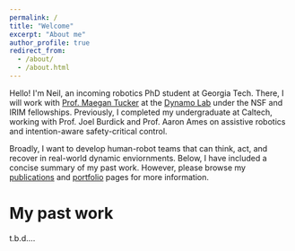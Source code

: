 ```yaml
---
permalink: /
title: "Welcome"
excerpt: "About me"
author_profile: true
redirect_from: 
  - /about/
  - /about.html
---
```


Hello! I'm Neil, an incoming robotics PhD student at Georgia Tech. There, 
I will work with [Prof. Maegan Tucker](https://maegantucker.com/) at the [Dynamo Lab](https://dynamicmobility.github.io/) under the NSF and IRIM 
fellowships. Previously, I completed my undergraduate at Caltech, working with
Prof. Joel Burdick and Prof. Aaron Ames on assistive robotics and intention-aware
safety-critical control. 

Broadly, I want to develop human-robot teams that can think, act, and recover
in real-world dynamic enviornments. Below, I have included a concise summary of
my past work. However, please browse my [publications](https://njanwani.github.io/publications/) and [portfolio](https://njanwani.github.io/portfolio/) pages for
more information.

My past work
======
t.b.d....
<!-- 
My interests
======
My research interests include *human robot interaction*, *human-in-the-loop
learning*, and *safety-critical control*. I aim to design
robotic systems that safely, and seamlessly, interact
with human collaborators by fusing intelligent intention estimation via artificial
intelligence with the formal guarantees of safety-critical control. Some areas I
hope to continue studying are reinforcement learning, large language and vision
models, and nonlinear control. 

I am also committed to increasing the accessibility to robotics to incoming scientists
and engineers of any background as I have found robots provide an exceptional
opportunity to teach robust software design, multi-disciplinary problem solving,
and the importance of team collaboration.

My work and research
======
I currently conduct research with Dr. Joel Burdick at Caltech and at Caltech's
Amber Lab with Dr. Aaron Ames. With Dr. Burdick, I am investigating *intention-based
safety critical control*, where I have implemented a framework to tune robust
safety filters with machine learning methods that estimate an operator's intention.
I am currently researching reinforcement learning methods to integrate specific
operator preferences into the framework, as well as generalize it to multiple
robotic platforms.

With Dr. Ames, I am developing an ankle exoskeletal device that utilizes a novel
actuation technique, requiring custom solutions for problems like operator gait
phase estimation and control architecture. I am currently conducting human trials
to evaluate the exoskeleton's efficacy in reducing energy expenditure while walking.

I also teach robotics at Caltech, with a specific interest in increasing accessibility
to robotics in my community. To accomplish this, I have designed and taught a course on
robotic prototyping for research, and implemented a diversity, equity, and inclusion (DEI)
robotics course. I am also a teaching assistant for several robotics and computer science
courses at Caltech. -->
